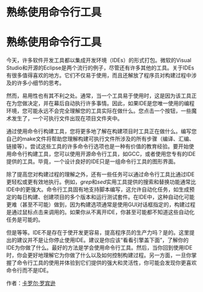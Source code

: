 # 熟练使用命令行工具

# 熟练使用命令行工具

今天，许多软件开发工具都以集成开发环境（IDEs）的形式打包。微软的Visual Studio和开源的Eclipse是两个流行的例子，尽管还有许多其他的工具。关于IDEs有很多值得喜欢的地方。它们不仅易于使用，而且还解放了程序员对构建过程中涉及的许多小细节的思考。

然而，易用性也有其不利之处。通常，当一个工具易于使用时，这是因为该工具正在为您做决定，并在幕后自动执行许多事情。因此，如果IDE是您唯一使用的编程环境，您可能永远不会完全理解您的工具实际在做什么。您点击一个按钮，一些魔术发生了，一个可执行文件出现在项目文件夹中。

通过使用命令行构建工具，您将更多地了解在构建项目时工具正在做什么。编写您自己的make文件将帮助您理解构建可执行文件所涉及的所有步骤（编译、汇编、链接等）。尝试这些工具的许多命令行选项也是一种有价值的教育经验。要开始使用命令行构建工具，您可以使用开源命令行工具，如GCC，或者使用您专有的IDE提供的工具。毕竟，一个设计良好的IDE只是一组命令行工具的图形界面。

除了提高您对构建过程的理解之外，还有一些任务可以通过命令行工具比通过IDE更轻松或更有效地执行。例如，*grep*和*sed*实用工具提供的搜索和替换功能通常比IDE中的更强大。命令行工具固有地支持脚本编写，这允许自动化任务，如生成预定的每日构建、创建项目的多个版本和运行测试套件。在IDE中，这种自动化可能更难（甚至不可能）做到，因为构建选项通常是使用GUI对话框指定的，构建过程是通过鼠标点击来调用的。如果你从不离开IDE，你甚至可能都不知道这些自动化任务是可能的。

但是等等。IDE不是存在于使开发更容易，提高程序员的生产力吗？是的。这里提出的建议并不是让你停止使用IDE。建议是你应该“看看引擎盖下面”，了解你的IDE为你做了什么。最好的方法是学会使用命令行工具。然后，当你回到使用IDE时，你会更好地理解它为你做了什么以及如何控制构建过程。另一方面，一旦你掌握了命令行工具的使用并体验到它们提供的强大和灵活性，你可能会发现你更喜欢命令行而不是IDE。

作者：[卡罗尔·罗宾逊](http://programmer.97things.oreilly.com/wiki/index.php/Carroll_Robinson)
